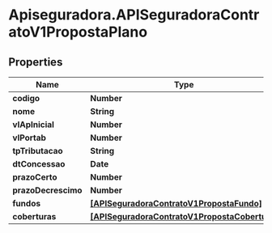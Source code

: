 # Apiseguradora.APISeguradoraContratoV1PropostaPlano

## Properties
Name | Type | Description | Notes
------------ | ------------- | ------------- | -------------
**codigo** | **Number** |  | [optional] 
**nome** | **String** |  | [optional] 
**vlApInicial** | **Number** |  | [optional] 
**vlPortab** | **Number** |  | [optional] 
**tpTributacao** | **String** |  | [optional] 
**dtConcessao** | **Date** |  | [optional] 
**prazoCerto** | **Number** |  | [optional] 
**prazoDecrescimo** | **Number** |  | [optional] 
**fundos** | [**[APISeguradoraContratoV1PropostaFundo]**](APISeguradoraContratoV1PropostaFundo.md) |  | [optional] 
**coberturas** | [**[APISeguradoraContratoV1PropostaCobertura]**](APISeguradoraContratoV1PropostaCobertura.md) |  | [optional] 


